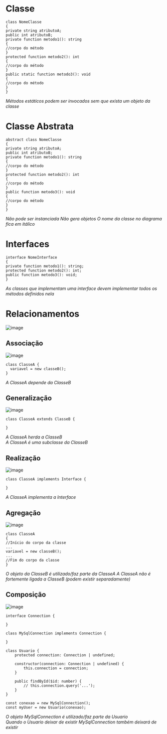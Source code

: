 # Classe

```TS
class NomeClasse
{
private string atributoA;
public int atributoB;
private function metodo1(): string
{
//corpo do método
}
protected function metodo2(): int
{
//corpo do método
}
public static function metodo3(): void
{
//corpo do método
}
}
```
*Métodos estáticos podem ser invocados sem que exista um objeto da classe*

# Classe Abstrata

```TS
abstract class NomeClasse
{
private string atributoA;
public int atributoB;
private function metodo1(): string
{
//corpo do método
}
protected function metodo2(): int
{
//corpo do método
}
public function metodo3(): void
{
//corpo do método
}
}

```

*Não pode ser instanciada*
*Não gera objetos*
*O nome da classe no diagrama fica em itálico*

# Interfaces

```TS
interface NomeInterface
{
private function metodo1(): string;
protected function metodo2(): int;
public function metodo3(): void;
}
```

*As classes que implementam uma interface devem implementar todos os métodos definidos nela*

# Relacionamentos

![image](https://user-images.githubusercontent.com/10155481/172225916-43a2deb3-7cd6-4925-b07c-0a2efb21e997.png)

## Associação
![image](https://user-images.githubusercontent.com/10155481/172227803-795441a2-e0be-4cef-9511-66d7587ca5f4.png)

```TS
class ClasseA {
  variavel = new classeB();
}
```

*A ClasseA depende da ClasseB*

## Generalização
![image](https://user-images.githubusercontent.com/10155481/172227860-9b4efbd3-d6b3-4285-bdbe-2c1df5fcf893.png)

```TS
class ClasseA extends ClasseB {
  
}
```

*A ClasseA herda a ClasseB*  
*A ClasseA é uma subclasse da ClasseB*

## Realização
![image](https://user-images.githubusercontent.com/10155481/172227885-65012b4c-acb4-4b2f-a8c2-fd8c36df9d50.png)

```TS
class ClasseA implements Interface {

}
```

*A ClasseA implementa a Interface*

## Agregação
![image](https://user-images.githubusercontent.com/10155481/172227936-8e532a3b-918b-4f38-b2db-fef0f677928f.png)

```TS
class ClasseA
{
//Início do corpo da classe
...
variavel = new classeB();
...
//Fim do corpo da classe
}
```

*O objeto da ClasseB é utilizado/faz parte da ClasseA*
*A ClasseA não é fortemente ligada a ClasseB (podem existir separadamente)*

## Composição
![image](https://user-images.githubusercontent.com/10155481/172227969-9c898b2e-ae4f-4e47-8cc7-13d8b4848873.png)

```TS
interface Connection {

}

class MySqlConnection implements Connection {

}

class Usuario {
    protected connection: Connection | undefined;

    constructor(connection: Connection | undefined) {
        this.connection = connection;
    }

	public findById($id: number) {
        // this.connection.query('...');
	}
}

const conexao = new MySqlConnection();
const myUser = new Usuario(conexao);
```

*O objeto MySqlConnection é utilizado/faz parte da Usuario*  
*Quando o Usuario deixar de existir MySqlConnection também deixará de existir*
